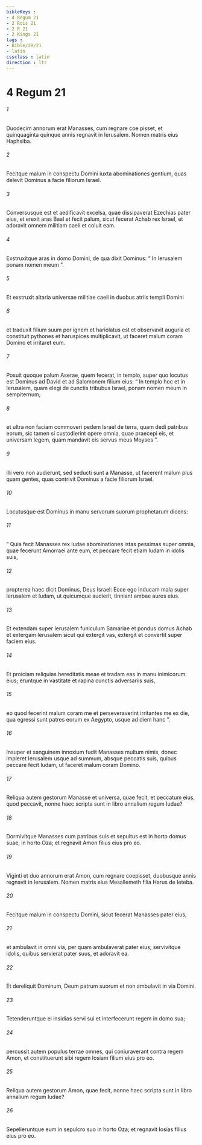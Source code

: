 ```yaml
---
bibleKeys : 
- 4 Regum 21
- 2 Rois 21
- 2 R 21
- 2 Kings 21
tags : 
- Bible/2R/21
- latin
cssclass : latin
direction : ltr
---
```


# 4 Regum 21

###### 1
Duodecim annorum erat Manasses, cum regnare coe pisset, et quinquaginta quinque annis regnavit in Ierusalem. Nomen matris eius Haphsiba. 
###### 2
Fecitque malum in conspectu Domini iuxta abominationes gentium, quas delevit Dominus a facie filiorum Israel. 
###### 3
Conversusque est et aedificavit excelsa, quae dissipaverat Ezechias pater eius, et erexit aras Baal et fecit palum, sicut fecerat Achab rex Israel, et adoravit omnem militiam caeli et coluit eam. 
###### 4
Exstruxitque aras in domo Domini, de qua dixit Dominus: “ In Ierusalem ponam nomen meum ”. 
###### 5
Et exstruxit altaria universae militiae caeli in duobus atriis templi Domini 
###### 6
et traduxit filium suum per ignem et hariolatus est et observavit auguria et constituit pythones et haruspices multiplicavit, ut faceret malum coram Domino et irritaret eum. 
###### 7
Posuit quoque palum Aserae, quem fecerat, in templo, super quo locutus est Dominus ad David et ad Salomonem filium eius: “ In templo hoc et in Ierusalem, quam elegi de cunctis tribubus Israel, ponam nomen meum in sempiternum; 
###### 8
et ultra non faciam commoveri pedem Israel de terra, quam dedi patribus eorum, sic tamen si custodierint opere omnia, quae praecepi eis, et universam legem, quam mandavit eis servus meus Moyses ”. 
###### 9
Illi vero non audierunt, sed seducti sunt a Manasse, ut facerent malum plus quam gentes, quas contrivit Dominus a facie filiorum Israel.
###### 10
Locutusque est Dominus in manu servorum suorum prophetarum dicens: 
###### 11
“ Quia fecit Manasses rex Iudae abominationes istas pessimas super omnia, quae fecerunt Amorraei ante eum, et peccare fecit etiam Iudam in idolis suis, 
###### 12
propterea haec dicit Dominus, Deus Israel: Ecce ego inducam mala super Ierusalem et Iudam, ut quicumque audierit, tinniant ambae aures eius. 
###### 13
Et extendam super Ierusalem funiculum Samariae et pondus domus Achab et extergam Ierusalem sicut qui extergit vas, extergit et convertit super faciem eius. 
###### 14
Et proiciam reliquias hereditatis meae et tradam eas in manu inimicorum eius; eruntque in vastitate et rapina cunctis adversariis suis, 
###### 15
eo quod fecerint malum coram me et perseveraverint irritantes me ex die, qua egressi sunt patres eorum ex Aegypto, usque ad diem hanc ”. 
###### 16
Insuper et sanguinem innoxium fudit Manasses multum nimis, donec impleret Ierusalem usque ad summum, absque peccatis suis, quibus peccare fecit Iudam, ut faceret malum coram Domino.
###### 17
Reliqua autem gestorum Manasse et universa, quae fecit, et peccatum eius, quod peccavit, nonne haec scripta sunt in libro annalium regum Iudae? 
###### 18
Dormivitque Manasses cum patribus suis et sepultus est in horto domus suae, in horto Oza; et regnavit Amon filius eius pro eo. 
###### 19
Viginti et duo annorum erat Amon, cum regnare coepisset, duobusque annis regnavit in Ierusalem. Nomen matris eius Mesallemeth filia Harus de Ieteba. 
###### 20
Fecitque malum in conspectu Domini, sicut fecerat Manasses pater eius, 
###### 21
et ambulavit in omni via, per quam ambulaverat pater eius; servivitque idolis, quibus servierat pater suus, et adoravit ea. 
###### 22
Et dereliquit Dominum, Deum patrum suorum et non ambulavit in via Domini.
###### 23
Tetenderuntque ei insidias servi sui et interfecerunt regem in domo sua; 
###### 24
percussit autem populus terrae omnes, qui coniuraverant contra regem Amon, et constituerunt sibi regem Iosiam filium eius pro eo.
###### 25
Reliqua autem gestorum Amon, quae fecit, nonne haec scripta sunt in libro annalium regum Iudae? 
###### 26
Sepelieruntque eum in sepulcro suo in horto Oza; et regnavit Iosias filius eius pro eo.
